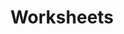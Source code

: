 ---
title: Worksheets
permalink: /portfolio/worksheets
portfolio_cards:
    -   card_uri: /portfolio/actua-worksheet/online-delivery-worksheet-blur.png
        card_mod: subwide
    -   card_uri: /portfolio/actua-worksheet/trilateration-worksheet.png
        card_mod: superwide
---